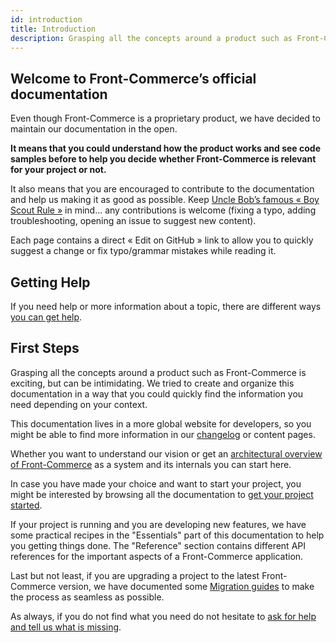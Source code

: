 ```yaml
---
id: introduction
title: Introduction
description: Grasping all the concepts around a product such as Front-Commerce is exciting but can be intimidating. Therefore, we tried to create and organize this documentation so that you could quickly find the information you need depending on your context.
---
```


## Welcome to Front-Commerce’s official documentation

Even though Front-Commerce is a proprietary product, we have decided to maintain
our documentation in the open.

**It means that you could understand how the product works and see code samples
before to help you decide whether Front-Commerce is relevant for your project or
not.**

It also means that you are encouraged to contribute to the documentation and
help us making it as good as possible. Keep
[Uncle Bob’s famous « Boy Scout Rule »](http://wiki.c2.com/?BoyScoutRule) in
mind… any contributions is welcome (fixing a typo, adding troubleshooting,
opening an issue to suggest new content).

Each page contains a direct « Edit on GitHub » link to allow you to quickly
suggest a change or fix typo/grammar mistakes while reading it.

## Getting Help

If you need help or more information about a topic, there are different ways
[you can get help](https://help.front-commerce.com/en/articles/5910607-when-how-can-i-reach-the-front-commerce-support-team).

## First Steps

Grasping all the concepts around a product such as Front-Commerce is exciting,
but can be intimidating. We tried to create and organize this documentation in a
way that you could quickly find the information you need depending on your
context.

This documentation lives in a more global website for developers, so you might
be able to find more information in our [changelog](/blog) or content pages.

Whether you want to understand our vision or get an
[architectural overview of Front-Commerce](/docs/concepts/architecture-overview.html) as a system
and its internals you can start here.

In case you have made your choice and want to start your project, you might be
interested by browsing all the documentation to [get your project started](/docs/essentials/installation.html).

If your project is running and you are developing new features, we have some
practical recipes in the "Essentials" part of this documentation to help you getting things done.
The "Reference" section contains different API references for the important aspects of a Front-Commerce application.

Last but not least, if you are upgrading a project to the latest Front-Commerce
version, we have documented some [Migration guides](/docs/appendices/migration-guides.html) to make
the process as seamless as possible.

As always, if you do not find what you need do not hesitate to <span class="intercom-launcher">[ask for help and tell us what is missing](mailto:support@front-commerce.com)</span>.
